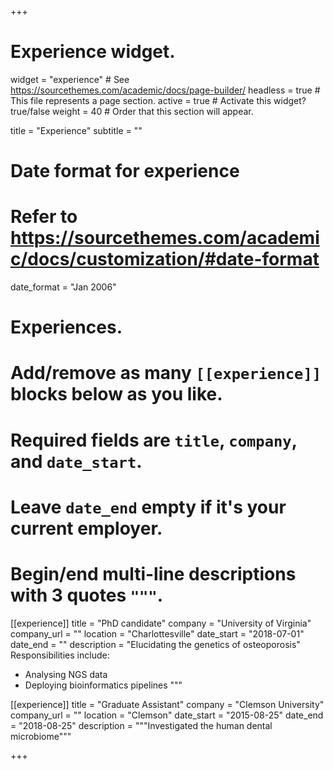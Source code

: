 +++
# Experience widget.
widget = "experience"  # See https://sourcethemes.com/academic/docs/page-builder/
headless = true  # This file represents a page section.
active = true  # Activate this widget? true/false
weight = 40  # Order that this section will appear.

title = "Experience"
subtitle = ""

# Date format for experience
#   Refer to https://sourcethemes.com/academic/docs/customization/#date-format
date_format = "Jan 2006"

# Experiences.
#   Add/remove as many `[[experience]]` blocks below as you like.
#   Required fields are `title`, `company`, and `date_start`.
#   Leave `date_end` empty if it's your current employer.
#   Begin/end multi-line descriptions with 3 quotes `"""`.
[[experience]]
  title = "PhD candidate"
  company = "University of Virginia"
  company_url = ""
  location = "Charlottesville"
  date_start = "2018-07-01"
  date_end = ""
  description = "Elucidating the genetics of osteoporosis"
  Responsibilities include:
  
  * Analysing NGS data
  * Deploying bioinformatics pipelines
  """

[[experience]]
  title = "Graduate Assistant"
  company = "Clemson University"
  company_url = ""
  location = "Clemson"
  date_start = "2015-08-25"
  date_end = "2018-08-25"
  description = """Investigated the human dental microbiome"""

+++
